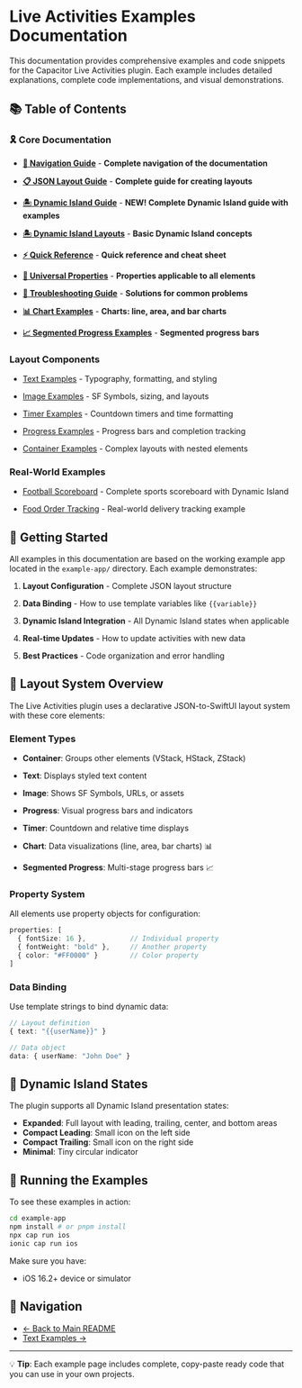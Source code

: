 # Live Activities Examples Documentation

This documentation provides comprehensive examples and code snippets for the Capacitor Live Activities plugin. Each example includes detailed explanations, complete code implementations, and visual demonstrations.

## 📚 Table of Contents

### 🎗️ Core Documentation

- [**🧭 Navigation Guide**](./navigation.md) - **Complete navigation of the documentation**

- [**📋 JSON Layout Guide**](./json-layout-guide.md) - **Complete guide for creating layouts**

- [**🏝️ Dynamic Island Guide**](./dynamic-island-guide.md) - **NEW! Complete Dynamic Island guide with examples**

- [**🏝️ Dynamic Island Layouts**](./json-layout-guide.md#dynamic-island-layouts) - **Basic Dynamic Island concepts**

- [**⚡ Quick Reference**](./quick-reference.md) - **Quick reference and cheat sheet**

- [**🔧 Universal Properties**](./universal-properties.md) - **Properties applicable to all elements**

- [**🚨 Troubleshooting Guide**](./troubleshooting.md) - **Solutions for common problems**

- [**📊 Chart Examples**](./chart-examples.md) - **Charts: line, area, and bar charts**

- [**📈 Segmented Progress Examples**](./segmented-progress-examples.md) - **Segmented progress bars**

### Layout Components

- [Text Examples](./text-examples.md) - Typography, formatting, and styling

- [Image Examples](./image-examples.md) - SF Symbols, sizing, and layouts

- [Timer Examples](./timer-examples.md) - Countdown timers and time formatting

- [Progress Examples](./progress-examples.md) - Progress bars and completion tracking

- [Container Examples](./container-examples.md) - Complex layouts with nested elements

### Real-World Examples

- [Football Scoreboard](./football-scoreboard.md) - Complete sports scoreboard with Dynamic Island

- [Food Order Tracking](./food-order-tracking.md) - Real-world delivery tracking example

## 🚀 Getting Started

All examples in this documentation are based on the working example app located in the `example-app/` directory. Each example demonstrates:

1. **Layout Configuration** - Complete JSON layout structure

2. **Data Binding** - How to use template variables like `{{variable}}`

3. **Dynamic Island Integration** - All Dynamic Island states when applicable

4. **Real-time Updates** - How to update activities with new data

5. **Best Practices** - Code organization and error handling

## 🧩 Layout System Overview

The Live Activities plugin uses a declarative JSON-to-SwiftUI layout system with these core elements:

### Element Types

- **Container**: Groups other elements (VStack, HStack, ZStack)

- **Text**: Displays styled text content

- **Image**: Shows SF Symbols, URLs, or assets

- **Progress**: Visual progress bars and indicators

- **Timer**: Countdown and relative time displays

- **Chart**: Data visualizations (line, area, bar charts) 📊

- **Segmented Progress**: Multi-stage progress bars 📈

### Property System

All elements use property objects for configuration:

```typescript
properties: [
  { fontSize: 16 },           // Individual property
  { fontWeight: "bold" },     // Another property
  { color: "#FF0000" }        // Color property
]
```

### Data Binding
Use template strings to bind dynamic data:

```typescript
// Layout definition
{ text: "{{userName}}" }

// Data object
data: { userName: "John Doe" }
```

## 🎯 Dynamic Island States

The plugin supports all Dynamic Island presentation states:

- **Expanded**: Full layout with leading, trailing, center, and bottom areas
- **Compact Leading**: Small icon on the left side
- **Compact Trailing**: Small icon on the right side  
- **Minimal**: Tiny circular indicator

## 📱 Running the Examples

To see these examples in action:

```bash
cd example-app
npm install # or pnpm install
npx cap run ios
ionic cap run ios
```

Make sure you have:
- iOS 16.2+ device or simulator

## 🔗 Navigation

- [← Back to Main README](../README.md)
- [Text Examples →](./text-examples.md)

---

💡 **Tip**: Each example page includes complete, copy-paste ready code that you can use in your own projects.
